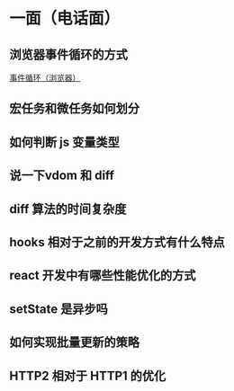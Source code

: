 # 一面（电话面）

## 浏览器事件循环的方式

[事件循环（浏览器）](https://github.com/i-want-offer/FE-Interview-questions/blob/master/JS/Event%20Loop%EF%BC%88%E6%B5%8F%E8%A7%88%E5%99%A8%EF%BC%89.md)

## 宏任务和微任务如何划分

## 如何判断 js 变量类型

## 说一下vdom 和 diff

## diff 算法的时间复杂度

## hooks 相对于之前的开发方式有什么特点

## react 开发中有哪些性能优化的方式

## setState 是异步吗

## 如何实现批量更新的策略

## HTTP2 相对于 HTTP1 的优化

